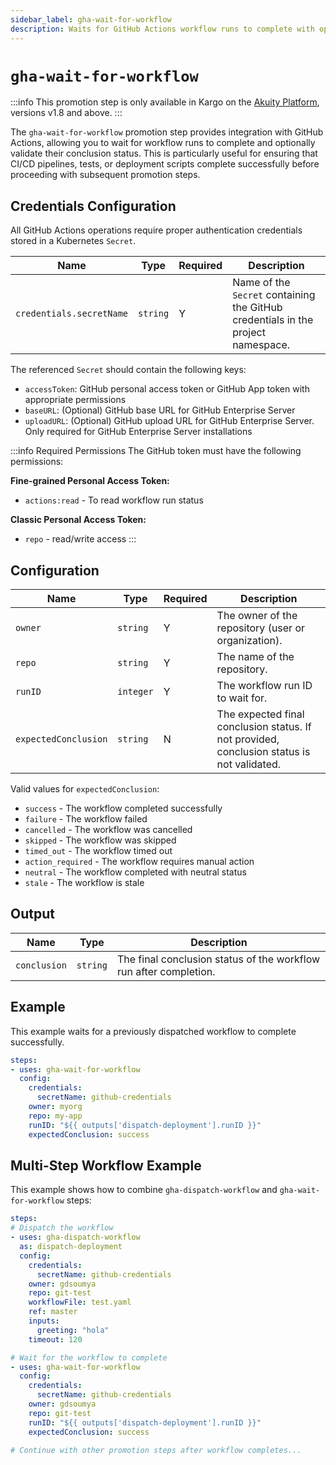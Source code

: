 ```yaml
---
sidebar_label: gha-wait-for-workflow
description: Waits for GitHub Actions workflow runs to complete with optional status validation.
---
```


# `gha-wait-for-workflow`

<span class="tag professional"></span>
<span class="tag beta"></span>

:::info
This promotion step is only available in Kargo on the [Akuity Platform](https://akuity.io/akuity-platform), versions v1.8 and above.
:::

The `gha-wait-for-workflow` promotion step provides integration with GitHub Actions, allowing you to wait for workflow runs to complete and optionally validate their conclusion status. This is particularly useful for ensuring that CI/CD pipelines, tests, or deployment scripts complete successfully before proceeding with subsequent promotion steps.

## Credentials Configuration

All GitHub Actions operations require proper authentication credentials stored in a Kubernetes `Secret`.

| Name                     | Type     | Required | Description                                                                      |
| ------------------------ | -------- | -------- | -------------------------------------------------------------------------------- |
| `credentials.secretName` | `string` | Y        | Name of the `Secret` containing the GitHub credentials in the project namespace. |

The referenced `Secret` should contain the following keys:

- `accessToken`: GitHub personal access token or GitHub App token with appropriate permissions
- `baseURL`: (Optional) GitHub base URL for GitHub Enterprise Server
- `uploadURL`: (Optional) GitHub upload URL for GitHub Enterprise Server. Only required for GitHub Enterprise Server installations

:::info Required Permissions
The GitHub token must have the following permissions:

**Fine-grained Personal Access Token:**
- `actions:read` - To read workflow run status

**Classic Personal Access Token:**
- `repo` - read/write access
:::

## Configuration

| Name                 | Type      | Required | Description                                                                                |
| -------------------- | --------- | -------- | ------------------------------------------------------------------------------------------ |
| `owner`              | `string`  | Y        | The owner of the repository (user or organization).                                        |
| `repo`               | `string`  | Y        | The name of the repository.                                                                |
| `runID`              | `integer` | Y        | The workflow run ID to wait for.                                                           |
| `expectedConclusion` | `string`  | N        | The expected final conclusion status. If not provided, conclusion status is not validated. |

Valid values for `expectedConclusion`:
- `success` - The workflow completed successfully
- `failure` - The workflow failed
- `cancelled` - The workflow was cancelled
- `skipped` - The workflow was skipped
- `timed_out` - The workflow timed out
- `action_required` - The workflow requires manual action
- `neutral` - The workflow completed with neutral status
- `stale` - The workflow is stale

## Output

| Name         | Type     | Description                                                       |
| ------------ | -------- | ----------------------------------------------------------------- |
| `conclusion` | `string` | The final conclusion status of the workflow run after completion. |

## Example

This example waits for a previously dispatched workflow to complete successfully.

```yaml
steps:
- uses: gha-wait-for-workflow
  config:
    credentials:
      secretName: github-credentials
    owner: myorg
    repo: my-app
    runID: "${{ outputs['dispatch-deployment'].runID }}"
    expectedConclusion: success
```

## Multi-Step Workflow Example

This example shows how to combine `gha-dispatch-workflow` and `gha-wait-for-workflow` steps:

```yaml
steps:
# Dispatch the workflow
- uses: gha-dispatch-workflow
  as: dispatch-deployment
  config:
    credentials:
      secretName: github-credentials
    owner: gdsoumya
    repo: git-test
    workflowFile: test.yaml
    ref: master
    inputs:
      greeting: "hola"
    timeout: 120

# Wait for the workflow to complete
- uses: gha-wait-for-workflow
  config:
    credentials:
      secretName: github-credentials
    owner: gdsoumya
    repo: git-test
    runID: "${{ outputs['dispatch-deployment'].runID }}"
    expectedConclusion: success

# Continue with other promotion steps after workflow completes...
```
